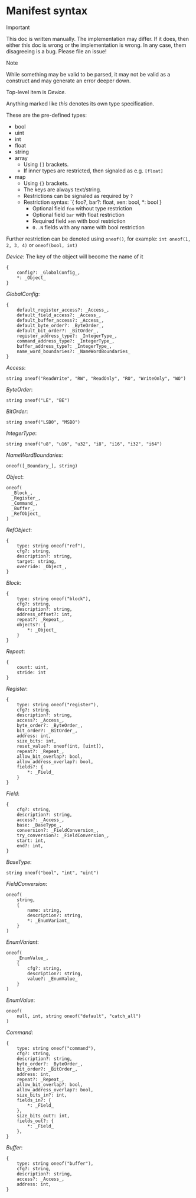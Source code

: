 # Manifest syntax

> [!IMPORTANT]
> This doc is written manually. The implementation may differ.
> If it does, then either this doc is wrong or the implementation is wrong.
> In any case, them disagreeing is a bug. Please file an issue!

> [!NOTE]
> While something may be valid to be parsed, it may not be valid as a construct
> and may generate an error deeper down.

Top-level item is _Device_.

Anything marked like _this_ denotes its own type specification.

These are the pre-defined types:
- bool
- uint
- int
- float
- string
- array
  - Using `[]` brackets.
  - If inner types are restricted, then signaled as e.g. `[float]`
- map
  - Using `{}` brackets.
  - The keys are always text/string.
  - Restrictions can be signaled as required by `?`
  - Restriction syntax: `{ foo?, bar?: float, xen: bool, *: bool }
    - Optional field `foo` without type restriction
    - Optional field `bar` with float restriction
    - Required field `xen` with bool restriction
    - `0..N` fields with any name with bool restriction

Further restriction can be denoted using `oneof()`, for example: `int oneof(1, 2, 3, 4)` or `oneof(bool, int)`

_Device_:
The key of the object will become the name of it
```
{
    config?: _GlobalConfig_,
    *: _Object_
}
```

_GlobalConfig_:
```
{
    default_register_access?: _Access_,
    default_field_access?: _Access_,
    default_buffer_access?: _Access_,
    default_byte_order?: _ByteOrder_,
    default_bit_order?: _BitOrder_,
    register_address_type?: _IntegerType_,
    command_address_type?: _IntegerType_,
    buffer_address_type?: _IntegerType_,
    name_word_boundaries?: _NameWordBoundaries_
}
```

_Access_:
```
string oneof("ReadWrite", "RW", "ReadOnly", "RO", "WriteOnly", "WO")
```

_ByteOrder_:
```
string oneof("LE", "BE")
```

_BitOrder_:
```
string oneof("LSB0", "MSB0")
```

_IntegerType_:
```
string oneof("u8", "u16", "u32", "i8", "i16", "i32", "i64")
```

_NameWordBoundaries_:
```
oneof([_Boundary_], string)
```

_Object_:
```
oneof(
  _Block_,
  _Register_,
  _Command_,
  _Buffer_,
  _RefObject_
)
```

_RefObject_:
```
{
    type: string oneof("ref"),
    cfg?: string,
    description?: string,
    target: string,
    override: _Object_,
}
```

_Block_:
```
{
    type: string oneof("block"),
    cfg?: string,
    description?: string,
    address_offset?: int,
    repeat?: _Repeat_,
    objects?: {
        *: _Object_
    }
}
```

_Repeat_:
```
{
    count: uint,
    stride: int
}
```

_Register_:
```
{
    type: string oneof("register"),
    cfg?: string,
    description?: string,
    access?: _Access_,
    byte_order?: _ByteOrder_,
    bit_order?: _BitOrder_,
    address: int,
    size_bits: int,
    reset_value?: oneof(int, [uint]),
    repeat?: _Repeat_,
    allow_bit_overlap?: bool,
    allow_address_overlap?: bool,
    fields?: {
        *: _Field_
    }
}
```

_Field_:
```
{
    cfg?: string,
    description?: string,
    access?: _Access_,
    base: _BaseType_,
    conversion?: _FieldConversion_,
    try_conversion?: _FieldConversion_,
    start: int,
    end?: int,
}
```

_BaseType_:
```
string oneof("bool", "int", "uint")
```

_FieldConversion_:
```
oneof(
    string,
    {
        name: string,
        description?: string,
        *: _EnumVariant_
    }
)
```

_EnumVariant_:
```
oneof(
    _EnumValue_,
    {
        cfg?: string,
        description?: string,
        value?: _EnumValue_
    }
)
```

_EnumValue_:
```
oneof(
    null, int, string oneof("default", "catch_all")
)
```

_Command_:
```
{
    type: string oneof("command"),
    cfg?: string,
    description?: string,
    byte_order?: _ByteOrder_,
    bit_order?: _BitOrder_,
    address: int,
    repeat?: _Repeat_,
    allow_bit_overlap?: bool,
    allow_address_overlap?: bool,
    size_bits_in?: int,
    fields_in?: {
        *: _Field_
    },
    size_bits_out?: int,
    fields_out?: {
        *: _Field_
    },
}
```

_Buffer_:
```
{
    type: string oneof("buffer"),
    cfg?: string,
    description?: string,
    access?: _Access_,
    address: int,
}
```
